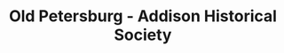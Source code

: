 ---
layout: repo
title: "Old Petersburg - Addison Historical Society"
id: 13425
permalink: repos/13425/
---